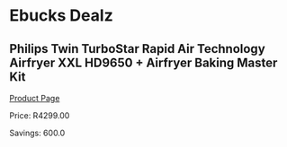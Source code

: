 
# Ebucks Dealz
## Philips Twin TurboStar Rapid Air Technology Airfryer XXL HD9650 + Airfryer Baking Master Kit
[Product Page](https://www.ebucks.com/web/shop/productSelected.do?prodId=1179858215&catId=1157659933)

Price: R4299.00

Savings: 600.0


	